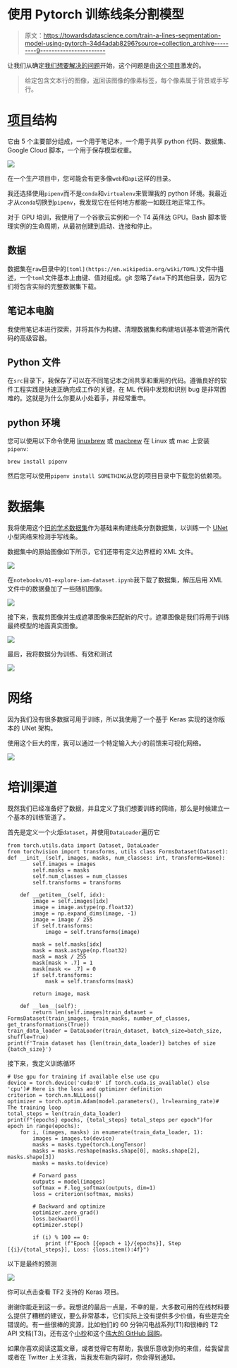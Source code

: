 # 使用 Pytorch 训练线条分割模型

> 原文：<https://towardsdatascience.com/train-a-lines-segmentation-model-using-pytorch-34d4adab8296?source=collection_archive---------9----------------------->

让我们从确定[我们想要解决的问题](https://github.com/full-stack-deep-learning/fsdl-text-recognizer-project/blob/5574813a0ee48cccd067092e5bd024953c264f67/lab6_sln/readme.md#lab-6-line-detection)开始，这个问题是由[这个项目](https://github.com/full-stack-deep-learning/fsdl-text-recognizer-project)激发的。

> 给定包含文本行的图像，返回该图像的像素标签，每个像素属于背景或手写行。

# [项目](https://github.com/MostafaGazar/lines-segmentation-pytorch)结构

它由 5 个主要部分组成，一个用于笔记本，一个用于共享 python 代码、数据集、Google Cloud 脚本，一个用于保存模型权重。

![](img/b0b5435333c604327ec7dfbcf8dd3e59.png)

在一个生产项目中，您可能会有更多像`web`和`api`这样的目录。

我还选择使用`pipenv`而不是`conda`和`virtualenv`来管理我的 python 环境。我最近才从`conda`切换到`pipenv`，我发现它在任何地方都能一如既往地正常工作。

对于 GPU 培训，我使用了一个谷歌云实例和一个 T4 英伟达 GPU。Bash 脚本管理实例的生命周期，从最初创建到启动、连接和停止。

## 数据

数据集在`raw`目录中的`[toml](https://en.wikipedia.org/wiki/TOML)`文件中描述，一个`toml`文件基本上由键、值对组成。git 忽略了`data`下的其他目录，因为它们将包含实际的完整数据集下载。

## 笔记本电脑

我使用笔记本进行探索，并将其作为构建、清理数据集和构建培训基本管道所需代码的高级容器。

## Python 文件

在`src`目录下，我保存了可以在不同笔记本之间共享和重用的代码。遵循良好的软件工程实践是快速正确完成工作的关键，在 ML 代码中发现和识别 bug 是非常困难的。这就是为什么你要从小处着手，并经常重申。

## python 环境

您可以使用以下命令使用 [linuxbrew](https://docs.brew.sh/Homebrew-on-Linux) 或 [macbrew](https://brew.sh) 在 Linux 或 mac 上安装`pipenv`:

```
brew install pipenv
```

然后您可以使用`pipenv install SOMETHING`从您的项目目录中下载您的依赖项。

# 数据集

我将使用这个[旧的学术数据集](http://www.fki.inf.unibe.ch/databases/iam-handwriting-database)作为基础来构建线条分割数据集，以训练一个 [UNet](https://arxiv.org/pdf/1505.04597.pdf) 小型网络来检测手写线条。

数据集中的原始图像如下所示，它们还带有定义边界框的 XML 文件。

![](img/d12cd0800c2f32c4b141b55054490140.png)

在`notebooks/01-explore-iam-dataset.ipynb`我下载了数据集，解压后用 XML 文件中的数据叠加了一些随机图像。

![](img/b879b8976f72213775e9ac38cfe35176.png)

接下来，我裁剪图像并生成遮罩图像来匹配新的尺寸。遮罩图像是我们将用于训练最终模型的地面真实图像。

![](img/9b4c5ffd7520da222cd0cfdb3f2797f8.png)

最后，我将数据分为训练、有效和测试

![](img/870bcc4fa514452ab5ce240fbf002f38.png)

# 网络

因为我们没有很多数据可用于训练，所以我使用了一个基于 Keras 实现的迷你版本的 UNet 架构。

使用这个巨大的库，我可以通过一个特定输入大小的前馈来可视化网络。

![](img/7c020677d3c56484483342fb8a5c6c53.png)

# 培训渠道

既然我们已经准备好了数据，并且定义了我们想要训练的网络，那么是时候建立一个基本的训练管道了。

首先是定义一个火炬`dataset`，并使用`DataLoader`遍历它

```
from torch.utils.data import Dataset, DataLoader
from torchvision import transforms, utils class FormsDataset(Dataset): def __init__(self, images, masks, num_classes: int, transforms=None):
        self.images = images
        self.masks = masks
        self.num_classes = num_classes
        self.transforms = transforms

    def __getitem__(self, idx):
        image = self.images[idx]
        image = image.astype(np.float32)
        image = np.expand_dims(image, -1)
        image = image / 255
        if self.transforms:
            image = self.transforms(image)

        mask = self.masks[idx]
        mask = mask.astype(np.float32)
        mask = mask / 255
        mask[mask > .7] = 1
        mask[mask <= .7] = 0
        if self.transforms:
            mask = self.transforms(mask)

        return image, mask

    def __len__(self):
        return len(self.images)train_dataset = FormsDataset(train_images, train_masks, number_of_classes, get_transformations(True))
train_data_loader = DataLoader(train_dataset, batch_size=batch_size, shuffle=True)
print(f'Train dataset has {len(train_data_loader)} batches of size {batch_size}')
```

接下来，我定义训练循环

```
# Use gpu for training if available else use cpu
device = torch.device('cuda:0' if torch.cuda.is_available() else 'cpu')# Here is the loss and optimizer definition
criterion = torch.nn.NLLLoss()
optimizer = torch.optim.Adam(model.parameters(), lr=learning_rate)# The training loop
total_steps = len(train_data_loader)
print(f"{epochs} epochs, {total_steps} total_steps per epoch")for epoch in range(epochs):
    for i, (images, masks) in enumerate(train_data_loader, 1):
        images = images.to(device)
        masks = masks.type(torch.LongTensor)
        masks = masks.reshape(masks.shape[0], masks.shape[2], masks.shape[3])
        masks = masks.to(device)

        # Forward pass
        outputs = model(images)
        softmax = F.log_softmax(outputs, dim=1)
        loss = criterion(softmax, masks)

        # Backward and optimize
        optimizer.zero_grad()
        loss.backward()
        optimizer.step()

        if (i) % 100 == 0:
            print (f"Epoch [{epoch + 1}/{epochs}], Step [{i}/{total_steps}], Loss: {loss.item():4f}")
```

以下是最终的预测

![](img/7d40aaccc1925cbf7ce7393de89ae1d3.png)

你可以点击查看 TF2 支持的 Keras 项目。

谢谢你能走到这一步。我想说的最后一点是，不幸的是，大多数可用的在线材料要么提供了糟糕的建议，要么非常基本，它们实际上没有提供多少价值，有些是完全错误的。有一些很棒的资源，比如他们的 60 分钟闪电战系列(T1)和很棒的 T2 API 文档(T3)。还有这个[小抄](https://pytorch.org/tutorials/beginner/ptcheat.html?highlight=loss)和这个[伟大的 GitHub 回购](https://github.com/yunjey/pytorch-tutorial)。

如果你喜欢阅读这篇文章，或者觉得它有帮助，我很乐意收到你的来信，给我留言或者在 Twitter 上关注我，当我发布新内容时，你会得到通知。